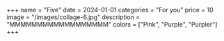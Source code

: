 +++
name = "Five"
date = 2024-01-01
categories = "For you"
price = 10
image = "/images/collage-6.jpg"
description = "MMMMMMMMMMMMMMMMMM"
colors = ["Pink", "Purple", "Purpler"]
+++
